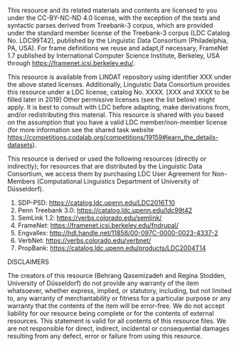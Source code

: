 This resource and its related materials and contents are licensed to you under the CC-BY-NC-ND 4.0 license, with the exception of the texts and syntactic parses derived from Treebank-3 corpus, which are provided under the standard member license of the Treebank-3 corpus (LDC Catalog No. LDC99T42), published by the Linguistic Data Consortium (Philadelphia, PA, USA). For frame definitions we reuse and adapt,if necessary, FrameNet 1.7 published by International Computer Science Institute, Berkeley, USA through https://framenet.icsi.berkeley.edu/. 


This resource is available from LINDAT repository using identifier XXX under the above stated licenses. Additionally, Linguistic Data Consortium provides this resource under a LDC license, catalog No. XXXX. [XXX and XXXX to be filled later in 2019]
Other permissive licenses (see the list below) might apply. It is best to consult with LDC before adapting, make derivations from, and/or redistributing this material. This resource is shared with you based on the assumption that you have a valid LDC member/non-member license (for more information see the shared task website https://competitions.codalab.org/competitions/19159#learn_the_details-datasets). 


This resource is derived or used the following resources (directly or indirectly); for resources that are distributed by the Linguistic Data Consortium, we access them by purchasing LDC User Agreement for Non-Members (Computational Linguistics Department of University of Düsseldorf).
1) SDP-PSD: https://catalog.ldc.upenn.edu/LDC2016T10
2) Penn Treebank 3.0: https://catalog.ldc.upenn.edu/ldc99t42
3) SemLink 1.2: https://verbs.colorado.edu/semlink/
4) FrameNet: https://framenet.icsi.berkeley.edu/fndrupal/
5) Engvallex: http://hdl.handle.net/11858/00-097C-0000-0023-4337-2
6) VerbNet: https://verbs.colorado.edu/verbnet/
7) PropBank: https://catalog.ldc.upenn.edu/products/LDC2004T14
 
DISCLAIMERS 

The creators of this resource (Behrang Qasemizadeh and Regina Stodden, University of Düsseldorf) do not provide any warranty of the item whatsoever, whether express, implied, or statutory, including, but not limited to, any warranty of merchantability or fitness for a particular purpose or any warranty that the contents of the item will be error-free. We do not accept liability for our resource being complete or for the contents of external resources. This statement is valid for all contents of this resource files. We are not responsible for direct, indirect, incidental or consequential damages resulting from any defect, error or failure from using this resource.
